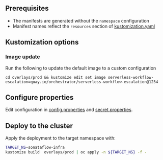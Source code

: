 ## Prerequisites
* The manifests are generated without the `namespace` configuration
* Manifest names reflect the `resources` section of [kustomization.yaml](./base/kustomization.yaml)

## Kustomization options
### Image update
Run the following to update the default image to a custom configuration
```
cd overlays/prod && kustomize edit set image serverless-workflow-escalation=quay.io/orchestrator/serverless-workflow-escalation@1234
```

## Configure properties
Edit configuration in [config.properties](./overlays/prod/config.properties) and [secret.properties](./overlays/prod/secret.properties).

## Deploy to the cluster
Apply the deployment to the target namespace with:
```bash
TARGET_NS=sonataflow-infra
kustomize build  overlays/prod | oc apply -n ${TARGET_NS} -f -
```
